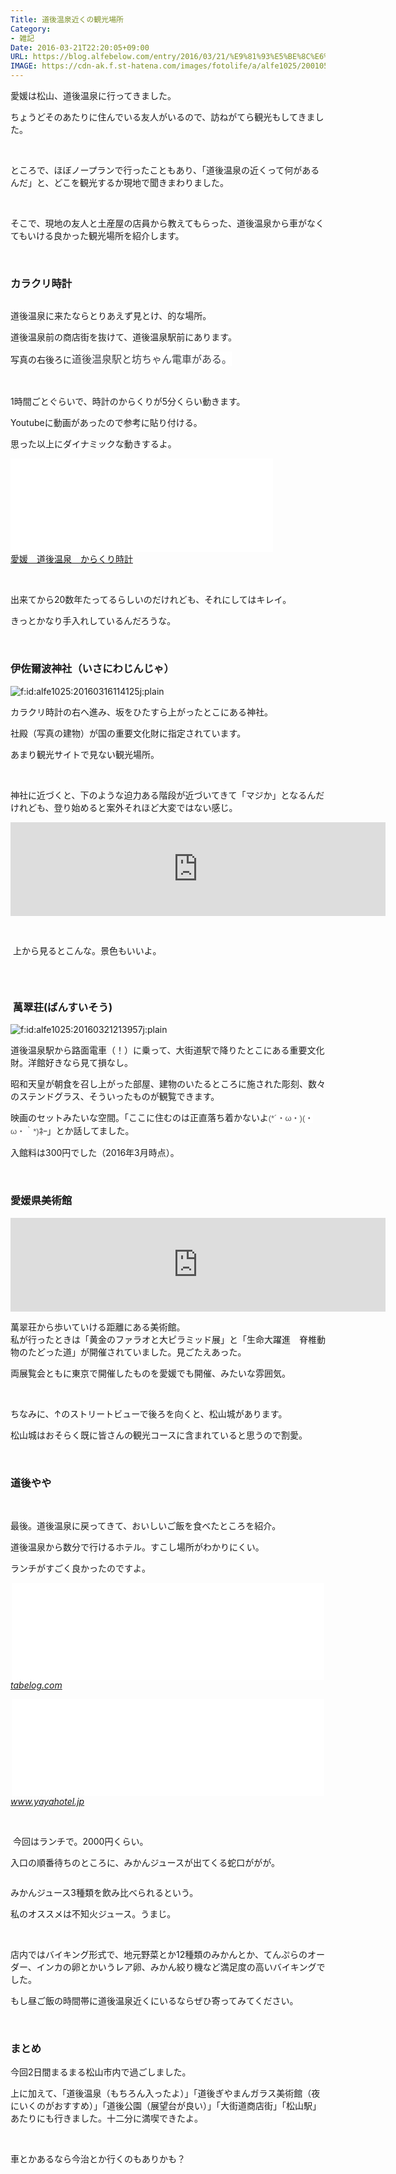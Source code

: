 ```yaml
---
Title: 道後温泉近くの観光場所
Category:
- 雑記
Date: 2016-03-21T22:20:05+09:00
URL: https://blog.alfebelow.com/entry/2016/03/21/%E9%81%93%E5%BE%8C%E6%B8%A9%E6%B3%89%E8%BF%91%E3%81%8F%E3%81%AE%E8%A6%B3%E5%85%89%E5%A0%B4%E6%89%80
IMAGE: https://cdn-ak.f.st-hatena.com/images/fotolife/a/alfe1025/20010502/20010502033540.jpg
---
```


<p>愛媛は松山、道後温泉に行ってきました。</p>
<p>ちょうどそのあたりに住んでいる友人がいるので、訪ねがてら観光もしてきました。</p>
<p> </p>
<p>ところで、ほぼノープランで行ったこともあり、「道後温泉の近くって何があるんだ」と、どこを観光するか現地で聞きまわりました。</p>
<p> </p>
<p>そこで、現地の友人と土産屋の店員から教えてもらった、道後温泉から車がなくてもいける良かった観光場所を紹介します。</p>
<p> </p>

### カラクリ時計

<p><img class="magnifiable" src="https://cdn-ak.f.st-hatena.com/images/fotolife/a/alfe1025/20010502/20010502033540.jpg" alt="" /></p>
<p>道後温泉に来たならとりあえず見とけ、的な場所。</p>
<p>道後温泉前の商店街を抜けて、道後温泉駅前にあります。</p>
<p>写真の右後ろに<span style="color: #3d3f44; font-family: 'Helvetica Neue', Helvetica, Arial, 'ヒラギノ角ゴ Pro W3', 'Hiragino Kaku Gothic Pro', メイリオ, Meiryo, 'ＭＳ Ｐゴシック', 'MS PGothic', sans-serif; font-size: 16px; font-style: normal; font-variant: normal; font-weight: normal; letter-spacing: normal; line-height: 24px; orphans: auto; text-align: start; text-indent: 0px; text-transform: none; white-space: normal; widows: 1; word-spacing: 0px; -webkit-text-stroke-width: 0px; display: inline !important; float: none; background-color: #ffffff;">道後温泉駅と坊ちゃん電車がある。</span></p>
<p> </p>
<p>1時間ごとぐらいで、時計のからくりが5分くらい動きます。</p>
<p>Youtubeに動画があったので参考に貼り付ける。</p>
<p>思った以上にダイナミックな動きするよ。</p>
<p><iframe src="//www.youtube.com/embed/GnwhkzSYKYk" width="420" frameborder="0" allowfullscreen=""></iframe><br /><a href="https://youtube.com/watch?v=GnwhkzSYKYk">愛媛　道後温泉　からくり時計</a></p>
<p> </p>
<p>出来てから20数年たってるらしいのだけれども、それにしてはキレイ。</p>
<p>きっとかなり手入れしているんだろうな。</p>
<p> </p>

### 伊佐爾波神社（いさにわじんじゃ）

<p><img class="hatena-fotolife" title="f:id:alfe1025:20160316114125j:plain" src="http://cdn-ak.f.st-hatena.com/images/fotolife/a/alfe1025/20160316/20160316114125.jpg" alt="f:id:alfe1025:20160316114125j:plain" /></p>
<p>カラクリ時計の右へ進み、坂をひたすら上がったとこにある神社。</p>
<p>社殿（写真の建物）が国の重要文化財に指定されています。</p>
<p>あまり観光サイトで見ない観光場所。</p>
<p> </p>
<p>神社に近づくと、下のような迫力ある階段が近づいてきて「マジか」となるんだけれども、登り始めると案外それほど大変ではない感じ。</p>
<p><iframe style="border: 0;" src="https://www.google.com/maps/embed?pb=!1m0!3m2!1sja!2sjp!4v1458563584479!6m8!1m7!1s7lZPi-2f9blGxDSWf77VzQ!2m2!1d33.85065443018369!2d132.7877309513132!3f78.41335544252422!4f2.9177414349330775!5f0.7820865974627469" width="600" frameborder="0" allowfullscreen=""></iframe></p>
<p> </p>
<p> 上から見るとこんな。景色もいいよ。</p>
<p><img class="magnifiable" src="https://cdn-ak.f.st-hatena.com/images/fotolife/a/alfe1025/20010502/20010502033550.jpg" alt="" /></p>
<p> </p>

###  萬翠荘(ばんすいそう)

<p><img class="hatena-fotolife" title="f:id:alfe1025:20160321213957j:plain" src="http://cdn-ak.f.st-hatena.com/images/fotolife/a/alfe1025/20160321/20160321213957.jpg" alt="f:id:alfe1025:20160321213957j:plain" /></p>
<p>道後温泉駅から路面電車（！）に乗って、大街道駅で降りたとこにある重要文化財。洋館好きなら見て損なし。</p>
<p>昭和天皇が朝食を召し上がった部屋、建物のいたるところに施された彫刻、数々のステンドグラス、そういったものが観覧できます。</p>
<p>映画のセットみたいな空間。「ここに住むのは正直落ち着かないよ<span style="color: #545454; font-family: arial, sans-serif; font-size: small; font-style: normal; font-variant: normal; font-weight: normal; letter-spacing: normal; line-height: 18.2px; orphans: auto; text-align: left; text-indent: 0px; text-transform: none; white-space: normal; widows: 1; word-spacing: 0px; -webkit-text-stroke-width: 0px; display: inline !important; float: none; background-color: #ffffff;">(*´・ω・)(・ω・｀*)</span><em style="font-weight: bold; font-style: normal; color: #6a6a6a; font-family: arial, sans-serif; font-size: small; font-variant: normal; letter-spacing: normal; line-height: 18.2px; orphans: auto; text-align: left; text-indent: 0px; text-transform: none; white-space: normal; widows: 1; word-spacing: 0px; -webkit-text-stroke-width: 0px; background-color: #ffffff;">ﾈｰ</em>」とか話してました。</p>
<p>入館料は300円でした（2016年3月時点）。</p>
<p> </p>

### 愛媛県美術館

<p><iframe style="border: 0;" src="https://www.google.com/maps/embed?pb=!1m0!3m2!1sja!2sus!4v1458565178394!6m8!1m7!1s4rgLWtnIPIGhbzwdcsqMpw!2m2!1d33.84103834207441!2d132.7627560332878!3f220.40109212308076!4f0.5920056924795745!5f0.7820865974627469" width="600" frameborder="0" allowfullscreen=""></iframe></p>
<p>萬翠荘から歩いていける距離にある美術館。<br />私が行ったときは「黄金のファラオと大ピラミッド展」と「生命大躍進　脊椎動物のたどった道」が開催されていました。見ごたえあった。</p>
<p>両展覧会ともに東京で開催したものを愛媛でも開催、みたいな雰囲気。</p>
<p> </p>
<p>ちなみに、↑のストリートビューで後ろを向くと、松山城があります。</p>
<p>松山城はおそらく既に皆さんの観光コースに含まれていると思うので割愛。</p>
<p> </p>

### 道後やや

<p> </p>
<p>最後。道後温泉に戻ってきて、おいしいご飯を食べたところを紹介。</p>
<p>道後温泉から数分で行けるホテル。すこし場所がわかりにくい。</p>
<p>ランチがすごく良かったのですよ。</p>
<p><iframe class="embed-card embed-webcard" style="display: block; width: 100%; height: 155px; max-width: 500px; margin: auto;" title="ややダイニング (道後温泉/バイキング)" src="//hatenablog-parts.com/embed?url=http%3A%2F%2Ftabelog.com%2Fehime%2FA3801%2FA380101%2F38007578%2F" frameborder="0" scrolling="no"></iframe><cite class="hatena-citation"><a href="http://tabelog.com/ehime/A3801/A380101/38007578/">tabelog.com</a></cite></p>
<p><iframe class="embed-card embed-webcard" style="display: block; width: 100%; height: 155px; max-width: 500px; margin: auto;" title="ランチについて｜道後やや" src="//hatenablog-parts.com/embed?url=http%3A%2F%2Fwww.yayahotel.jp%2Flunch.php" frameborder="0" scrolling="no"></iframe><cite class="hatena-citation"><a href="http://www.yayahotel.jp/lunch.php">www.yayahotel.jp</a></cite></p>
<p> </p>
<p> 今回はランチで。2000円くらい。</p>
<p>入口の順番待ちのところに、みかんジュースが出てくる蛇口ががが。 </p>
<p><img class="magnifiable" src="https://cdn-ak.f.st-hatena.com/images/fotolife/a/alfe1025/20010502/20010502033600.jpg" alt="" /></p>
<p>みかんジュース3種類を飲み比べられるという。</p>
<p>私のオススメは不知火ジュース。うまじ。</p>
<p> </p>
<p>店内ではバイキング形式で、地元野菜とか12種類のみかんとか、てんぷらのオーダー、インカの卵とかいうレア卵、みかん絞り機など満足度の高いバイキングでした。</p>
<p>もし昼ご飯の時間帯に道後温泉近くにいるならぜひ寄ってみてください。</p>
<p> </p>

### まとめ

<p>今回2日間まるまる松山市内で過ごしました。</p>
<p>上に加えて、「道後温泉（もちろん入ったよ）」「道後ぎやまんガラス美術館（夜にいくのがおすすめ）」「道後公園（展望台が良い）」「大街道商店街」「松山駅」あたりにも行きました。十二分に満喫できたよ。</p>
<p> </p>
<p>車とかあるなら今治とか行くのもありかも？</p>
<p> </p>
